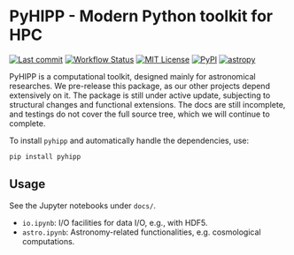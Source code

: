 # PyHIPP - Modern Python toolkit for HPC

[![Last commit](https://img.shields.io/github/last-commit/ChenYangyao/pyhipp/master)](https://github.com/ChenYangyao/pyhipp/commits/master)
[![Workflow Status](https://img.shields.io/github/actions/workflow/status/ChenYangyao/pyhipp/run-test.yml)](https://github.com/ChenYangyao/pyhipp/actions/workflows/run-test.yml)
[![MIT License](https://img.shields.io/badge/License-MIT-blue)](https://github.com/ChenYangyao/pyhipp/blob/master/LICENSE)
[![PyPI](https://img.shields.io/pypi/v/pyhipp)](https://pypi.org/project/pyhipp/)
[![astropy](http://img.shields.io/badge/powered%20by-AstroPy-orange.svg?style=flat)](http://www.astropy.org/)

PyHIPP is a computational toolkit, designed mainly for astronomical researches.
We pre-release this package, as our other projects depend extensively on it.
The package is still under active update, subjecting to structural changes and
functional extensions. The docs are still incomplete, and testings do not cover the 
full source tree, which we will continue to complete.


To install `pyhipp` and automatically handle the dependencies, use:
```bash
pip install pyhipp
```

## Usage 

See the Jupyter notebooks under `docs/`.
- `io.ipynb`: I/O facilities for data I/O, e.g., with HDF5.
- `astro.ipynb`: Astronomy-related functionalities, e.g. cosmological computations.